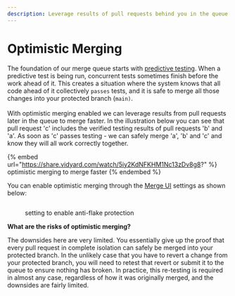 ```yaml
---
description: Leverage results of pull requests behind you in the queue to merge faster
---
```


# Optimistic Merging

The foundation of our merge queue starts with [predictive testing](predictive-testing.md). When a predictive test is being run, concurrent tests sometimes finish before the work ahead of it. This creates a situation where the system knows that all code ahead of it collectively `passes` tests, and it is safe to merge all those changes into your protected branch (`main)`.\
\
With optimistic merging enabled we can leverage results from pull requests later in the queue to merge faster. In the illustration below you can see that pull request 'c' includes the verified testing results of pull requests 'b' and 'a'. As soon as 'c' passes testing - we can safely merge 'a', 'b' and 'c' and know they will all work correctly together.

{% embed url="https://share.vidyard.com/watch/5iy2KdNFKHM1Nc13zDv8g8?" %}
optimistic merging to merge faster
{% endembed %}

You can enable optimistic merging through the [Merge UI](../managing-merge-queue/using-the-webapp.md) settings as shown below:

<figure><img src="../../.gitbook/assets/pika-1715033350907-2x.png" alt=""><figcaption><p>setting to enable anti-flake protection</p></figcaption></figure>

**What are the risks of optimistic merging?**

The downsides here are very limited. You essentially give up the proof that every pull request in complete isolation can safely be merged into your protected branch. In the unlikely case that you have to revert a change from your protected branch, you will need to retest that revert or submit it to the queue to ensure nothing has broken. In practice, this re-testing is required in almost any case, regardless of how it was originally merged, and the downsides are fairly limited.
